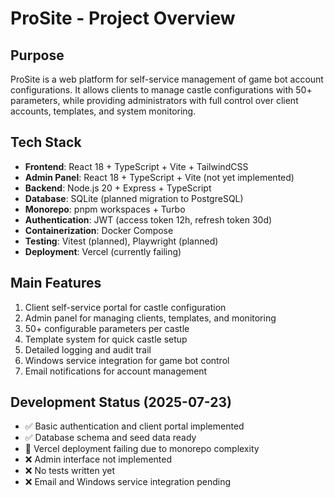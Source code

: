 # ProSite - Project Overview

## Purpose
ProSite is a web platform for self-service management of game bot account configurations. It allows clients to manage castle configurations with 50+ parameters, while providing administrators with full control over client accounts, templates, and system monitoring.

## Tech Stack
- **Frontend**: React 18 + TypeScript + Vite + TailwindCSS
- **Admin Panel**: React 18 + TypeScript + Vite (not yet implemented)
- **Backend**: Node.js 20 + Express + TypeScript
- **Database**: SQLite (planned migration to PostgreSQL)
- **Monorepo**: pnpm workspaces + Turbo
- **Authentication**: JWT (access token 12h, refresh token 30d)
- **Containerization**: Docker Compose
- **Testing**: Vitest (planned), Playwright (planned)
- **Deployment**: Vercel (currently failing)

## Main Features
1. Client self-service portal for castle configuration
2. Admin panel for managing clients, templates, and monitoring
3. 50+ configurable parameters per castle
4. Template system for quick castle setup
5. Detailed logging and audit trail
6. Windows service integration for game bot control
7. Email notifications for account management

## Development Status (2025-07-23)
- ✅ Basic authentication and client portal implemented
- ✅ Database schema and seed data ready
- 🚧 Vercel deployment failing due to monorepo complexity
- ❌ Admin interface not implemented
- ❌ No tests written yet
- ❌ Email and Windows service integration pending